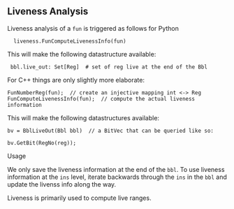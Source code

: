 ## Liveness Analysis

Liveness analysis of a `fun` is triggered as follows for Python


```
  liveness.FunComputeLivenessInfo(fun)
```

This will make the following datastructure available:
```
 bbl.live_out: Set[Reg]  # set of reg live at the end of the Bbl
```

For C++ things are only slightly more elaborate:
```  
FunNumberReg(fun);  // create an injective mapping int <-> Reg
FunComputeLivenessInfo(fun);  // compute the actual liveness information
```

This will make the following datastructures available:
```
bv = BblLiveOut(Bbl bbl)  // a BitVec that can be queried like so:

bv.GetBit(RegNo(reg));
```

Usage

We only save the liveness information at the end of the `bbl`.
To use liveness information at the `ins` level, iterate backwards
through the `ins` in the `bbl` and update the livenss info along the way.


Liveness is primarily used to compute live ranges.
